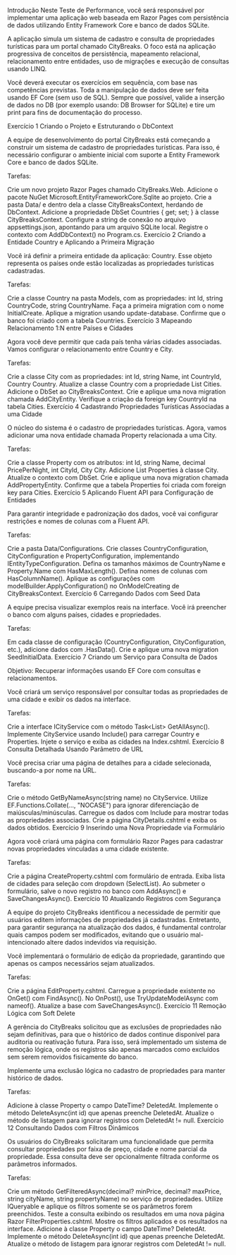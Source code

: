 Introdução
Neste Teste de Performance, você será responsável por implementar uma aplicação web baseada em Razor Pages com persistência de dados utilizando Entity Framework Core e banco de dados SQLite.

A aplicação simula um sistema de cadastro e consulta de propriedades turísticas para um portal chamado CityBreaks. O foco está na aplicação progressiva de conceitos de persistência, mapeamento relacional, relacionamento entre entidades, uso de migrações e execução de consultas usando LINQ.

Você deverá executar os exercícios em sequência, com base nas competências previstas. Toda a manipulação de dados deve ser feita usando EF Core (sem uso de SQL). Sempre que possível, valide a inserção de dados no DB (por exemplo usando: DB Browser for SQLite) e tire um print para fins de documentação do processo.

Exercício 1 Criando o Projeto e Estruturando o DbContext

A equipe de desenvolvimento do portal CityBreaks está começando a construir um sistema de cadastro de propriedades turísticas. Para isso, é necessário configurar o ambiente inicial com suporte a Entity Framework Core e banco de dados SQLite.

Tarefas:

Crie um novo projeto Razor Pages chamado CityBreaks.Web.
Adicione o pacote NuGet Microsoft.EntityFrameworkCore.Sqlite ao projeto.
Crie a pasta Data/ e dentro dela a classe CityBreaksContext, herdando de DbContext.
Adicione a propriedade DbSet<Country> Countries { get; set; } à classe CityBreaksContext.
Configure a string de conexão no arquivo appsettings.json, apontando para um arquivo SQLite local.
Registre o contexto com AddDbContext<CityBreaksContext>() no Program.cs.
Exercício 2 Criando a Entidade Country e Aplicando a Primeira Migração

Você irá definir a primeira entidade da aplicação: Country. Esse objeto representa os países onde estão localizadas as propriedades turísticas cadastradas.

Tarefas:

Crie a classe Country na pasta Models, com as propriedades: int Id, string CountryCode, string CountryName.
Faça a primeira migration com o nome InitialCreate.
Aplique a migration usando update-database.
Confirme que o banco foi criado com a tabela Countries.
Exercício 3 Mapeando Relacionamento 1:N entre Países e Cidades

Agora você deve permitir que cada país tenha várias cidades associadas. Vamos configurar o relacionamento entre Country e City.

Tarefas:

Crie a classe City com as propriedades: int Id, string Name, int CountryId, Country Country.
Atualize a classe Country com a propriedade List<City> Cities.
Adicione o DbSet<City> ao CityBreaksContext.
Crie e aplique uma nova migration chamada AddCityEntity.
Verifique a criação da foreign key CountryId na tabela Cities.
Exercício 4 Cadastrando Propriedades Turísticas Associadas a uma Cidade

O núcleo do sistema é o cadastro de propriedades turísticas. Agora, vamos adicionar uma nova entidade chamada Property relacionada a uma City.

Tarefas:

Crie a classe Property com os atributos: int Id, string Name, decimal PricePerNight, int CityId, City City.
Adicione List<Property> Properties à classe City.
Atualize o contexto com DbSet<Property>.
Crie e aplique uma nova migration chamada AddPropertyEntity.
Confirme que a tabela Properties foi criada com foreign key para Cities.
Exercício 5 Aplicando Fluent API para Configuração de Entidades

Para garantir integridade e padronização dos dados, você vai configurar restrições e nomes de colunas com a Fluent API.

Tarefas:

Crie a pasta Data/Configurations.
Crie classes CountryConfiguration, CityConfiguration e PropertyConfiguration, implementando IEntityTypeConfiguration<T>.
Defina os tamanhos máximos de CountryName e Property.Name com HasMaxLength().
Defina nomes de colunas com HasColumnName().
Aplique as configurações com modelBuilder.ApplyConfiguration() no OnModelCreating de CityBreaksContext.
Exercício 6 Carregando Dados com Seed Data

A equipe precisa visualizar exemplos reais na interface. Você irá preencher o banco com alguns países, cidades e propriedades.

Tarefas:

Em cada classe de configuração (CountryConfiguration, CityConfiguration, etc.), adicione dados com .HasData().
Crie e aplique uma nova migration SeedInitialData.
Exercício 7 Criando um Serviço para Consulta de Dados

Objetivo: Recuperar informações usando EF Core com consultas e relacionamentos.

Você criará um serviço responsável por consultar todas as propriedades de uma cidade e exibir os dados na interface.

Tarefas:

Crie a interface ICityService com o método Task<List<City>> GetAllAsync().
Implemente CityService usando Include() para carregar Country e Properties.
Injete o serviço e exiba as cidades na Index.cshtml.
Exercício 8 Consulta Detalhada Usando Parâmetro de URL

Você precisa criar uma página de detalhes para a cidade selecionada, buscando-a por nome na URL.

Tarefas:

Crie o método GetByNameAsync(string name) no CityService.
Utilize EF.Functions.Collate(..., "NOCASE") para ignorar diferenciação de maiúsculas/minúsculas.
Carregue os dados com Include para mostrar todas as propriedades associadas.
Crie a página CityDetails.cshtml e exiba os dados obtidos.
Exercício 9 Inserindo uma Nova Propriedade via Formulário

Agora você criará uma página com formulário Razor Pages para cadastrar novas propriedades vinculadas a uma cidade existente.

Tarefas:

Crie a página CreateProperty.cshtml com formulário de entrada.
Exiba lista de cidades para seleção com dropdown (SelectList).
Ao submeter o formulário, salve o novo registro no banco com AddAsync() e SaveChangesAsync().
Exercício 10 Atualizando Registros com Segurança

A equipe do projeto CityBreaks identificou a necessidade de permitir que usuários editem informações de propriedades já cadastradas. Entretanto, para garantir segurança na atualização dos dados, é fundamental controlar quais campos podem ser modificados, evitando que o usuário mal-intencionado altere dados indevidos via requisição.

Você implementará o formulário de edição da propriedade, garantindo que apenas os campos necessários sejam atualizados.

Tarefas:

Crie a página EditProperty.cshtml.
Carregue a propriedade existente no OnGet() com FindAsync().
No OnPost(), use TryUpdateModelAsync com nameof().
Atualize a base com SaveChangesAsync().
Exercício 11 Remoção Lógica com Soft Delete

A gerência do CityBreaks solicitou que as exclusões de propriedades não sejam definitivas, para que o histórico de dados continue disponível para auditoria ou reativação futura. Para isso, será implementado um sistema de remoção lógica, onde os registros são apenas marcados como excluídos sem serem removidos fisicamente do banco.

Implemente uma exclusão lógica no cadastro de propriedades para manter histórico de dados.

Tarefas:

Adicione à classe Property o campo DateTime? DeletedAt.
Implemente o método DeleteAsync(int id) que apenas preenche DeletedAt.
Atualize o método de listagem para ignorar registros com DeletedAt != null.
Exercício 12 Consultando Dados com Filtros Dinâmicos

Os usuários do CityBreaks solicitaram uma funcionalidade que permita consultar propriedades por faixa de preço, cidade e nome parcial da propriedade. Essa consulta deve ser opcionalmente filtrada conforme os parâmetros informados.

Tarefas:

Crie um método GetFilteredAsync(decimal? minPrice, decimal? maxPrice, string cityName, string propertyName) no serviço de propriedades.
Utilize IQueryable e aplique os filtros somente se os parâmetros forem preenchidos.
Teste a consulta exibindo os resultados em uma nova página Razor FilterProperties.cshtml.
Mostre os filtros aplicados e os resultados na interface.
Adicione à classe Property o campo DateTime? DeletedAt.
Implemente o método DeleteAsync(int id) que apenas preenche DeletedAt.
Atualize o método de listagem para ignorar registros com DeletedAt != null.
